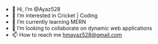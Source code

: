 - 👋 Hi, I’m @Ayaz528
- 👀 I’m interested in Cricket | Coding
- 🌱 I’m currently learning MERN
- 💞️ I’m looking to collaborate on dynamic web applications 
- 📫 How to reach me hmayaz528@gmail.com

<!---
Ayaz528/Ayaz528 is a ✨ special ✨ repository because its `README.md` (this file) appears on your GitHub profile.
You can click the Preview link to take a look at your changes.
--->
